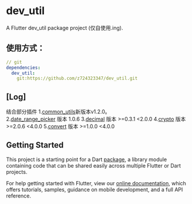 # dev_util

A Flutter dev_util package project (仅自使用.ing).

## 使用方式：
```yaml
// git 
dependencies:
  dev_util:
    git:https://github.com/z724323347/dev_util.git

```

## [Log]
结合部分插件
1.[common_utils](https://github.com/Sky24n/common_utils)新版本v1.2.0。  
2.[date_range_picker](https://github.com/anicdh/date_range_picker) 版本 1.0.6
3.[decimal](https://github.com/a14n/dart-decimal) 版本 >=0.3.1 <2.0.0
4.[crypto](https://github.com/dart-lang/crypto) 版本 >=2.0.6 <4.0.0
5.[convert](https://github.com/dart-lang/convert) 版本 >=1.0.0 <4.0.0

## Getting Started

This project is a starting point for a Dart
[package](https://flutter.dev/developing-packages/),
a library module containing code that can be shared easily across
multiple Flutter or Dart projects.

For help getting started with Flutter, view our 
[online documentation](https://flutter.dev/docs), which offers tutorials, 
samples, guidance on mobile development, and a full API reference.
